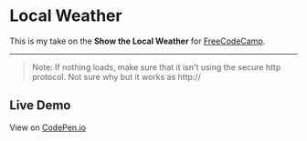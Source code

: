 Local Weather
==============


This is my take on the **Show the Local Weather** for [FreeCodeCamp](http://www.freecodecamp.com).


----------

> Note:  If nothing loads, make sure that it isn't using the secure http protocol.  Not sure why but it works as http://


Live Demo
-------------

View on [CodePen.io](http://codepen.io/RetroSpock/full/evQQVx/)
